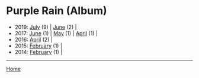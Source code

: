# Purple Rain (Album)

  * 2019: 
      [July](./purple-rain-album-2019-07.md) (9) | 
      [June](./purple-rain-album-2019-06.md) (2) | 
  * 2017: 
      [June](./purple-rain-album-2017-06.md) (1) | 
      [May](./purple-rain-album-2017-05.md) (1) | 
      [April](./purple-rain-album-2017-04.md) (1) | 
  * 2016: 
      [April](./purple-rain-album-2016-04.md) (2) | 
  * 2015: 
      [February](./purple-rain-album-2015-02.md) (1) | 
  * 2014: 
      [February](./purple-rain-album-2014-02.md) (1) | 

----

[Home](../)
